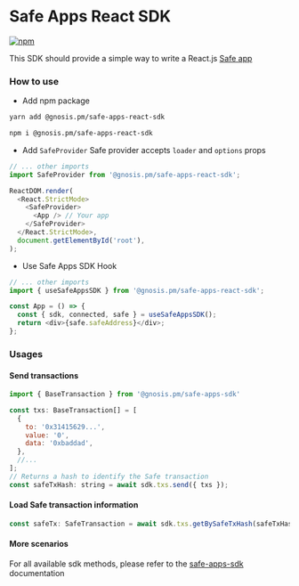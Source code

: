# Safe Apps React SDK

[![npm](https://img.shields.io/npm/v/@gnosis.pm/safe-apps-react-sdk)](https://www.npmjs.com/package/@gnosis.pm/safe-apps-react-sdk)

This SDK should provide a simple way to write a React.js [Safe app](https://docs.gnosis-safe.io/build/sdks/safe-apps)

### How to use

- Add npm package

```bash
yarn add @gnosis.pm/safe-apps-react-sdk

npm i @gnosis.pm/safe-apps-react-sdk
```

- Add `SafeProvider`
  Safe provider accepts `loader` and `options` props

```js
// ... other imports
import SafeProvider from '@gnosis.pm/safe-apps-react-sdk';

ReactDOM.render(
  <React.StrictMode>
    <SafeProvider>
      <App /> // Your app
    </SafeProvider>
  </React.StrictMode>,
  document.getElementById('root'),
);
```

- Use Safe Apps SDK Hook

```js
// ... other imports
import { useSafeAppsSDK } from '@gnosis.pm/safe-apps-react-sdk';

const App = () => {
  const { sdk, connected, safe } = useSafeAppsSDK();
  return <div>{safe.safeAddress}</div>;
};
```

### Usages

#### Send transactions

```js
import { BaseTransaction } from '@gnosis.pm/safe-apps-sdk'

const txs: BaseTransaction[] = [
  {
    to: '0x31415629...',
    value: '0',
    data: '0xbaddad',
  },
  //...
];
// Returns a hash to identify the Safe transaction
const safeTxHash: string = await sdk.txs.send({ txs });
```

#### Load Safe transaction information

```js
const safeTx: SafeTransaction = await sdk.txs.getBySafeTxHash(safeTxHash);
```

#### More scenarios

For all available sdk methods, please refer to the [safe-apps-sdk](https://github.com/safe-global/safe-apps-sdk/tree/main/packages/safe-apps-sdk) documentation
